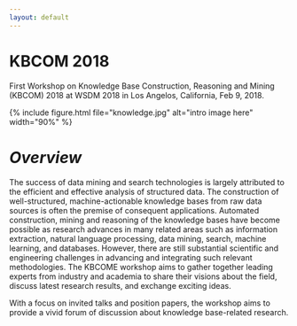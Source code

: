 ```yaml
---
layout: default
---
```

# KBCOM 2018
First Workshop on Knowledge Base Construction, Reasoning and Mining (KBCOM) 2018
at WSDM 2018 in Los Angelos, California, Feb 9, 2018.

{% include figure.html file="knowledge.jpg" alt="intro image here" width="90%" %}

# *Overview*
The success of data mining and search technologies is largely attributed to the efficient and effective analysis of structured data. The construction of well-structured, machine-actionable knowledge bases from raw data sources is often the premise of consequent applications. Automated construction, mining and reasoning of the knowledge bases have become possible as research advances in many related areas such as information extraction, natural language processing, data mining, search, machine learning, and databases. However, there are still substantial scientific and engineering challenges in advancing and integrating such relevant methodologies. The KBCOME workshop aims to gather together leading experts from industry and academia to share their visions about the field, discuss latest research results, and exchange exciting ideas. 

With a focus on invited talks and position papers, the workshop aims to provide a vivid forum of discussion about knowledge base-related research.
